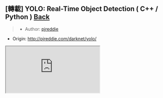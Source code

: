 ## [轉載] YOLO: Real-Time Object Detection ( C++ / Python ) [Back](./../post.md)

> - Author: [pjreddie](https://github.com/pjreddie)
- Origin: http://pjreddie.com/darknet/yolo/

<iframe src="https://youtu.be/VOC3huqHrss"></ifram>